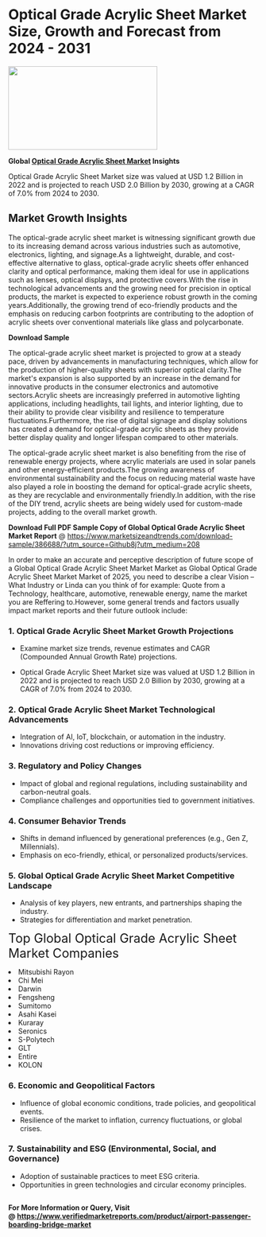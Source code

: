 <H1>Optical Grade Acrylic Sheet Market Size, Growth and Forecast from 2024 - 2031</H1><img class="aligncenter size-medium wp-image-584254" src="https://thirdeyenews.in/wp-content/uploads/2024/09/Global-Market-Research-300x168.jpeg" alt="" width="300" height="168" /><p><strong>Global&nbsp;<a href="https://www.marketsizeandtrends.com/download-sample/386688/?utm_source=Github8j?utm_medium=208">Optical Grade Acrylic Sheet Market</a> Insights</strong></p><p>Optical Grade Acrylic Sheet Market size was valued at USD 1.2 Billion in 2022 and is projected to reach USD 2.0 Billion by 2030, growing at a CAGR of 7.0% from 2024 to 2030.</p><p><h2>Market Growth Insights</h2> <p>The optical-grade acrylic sheet market is witnessing significant growth due to its increasing demand across various industries such as automotive, electronics, lighting, and signage.As a lightweight, durable, and cost-effective alternative to glass, optical-grade acrylic sheets offer enhanced clarity and optical performance, making them ideal for use in applications such as lenses, optical displays, and protective covers.With the rise in technological advancements and the growing need for precision in optical products, the market is expected to experience robust growth in the coming years.Additionally, the growing trend of eco-friendly products and the emphasis on reducing carbon footprints are contributing to the adoption of acrylic sheets over conventional materials like glass and polycarbonate.</p> <p><strong>Download Sample</strong></p> <p>The optical-grade acrylic sheet market is projected to grow at a steady pace, driven by advancements in manufacturing techniques, which allow for the production of higher-quality sheets with superior optical clarity.The market's expansion is also supported by an increase in the demand for innovative products in the consumer electronics and automotive sectors.Acrylic sheets are increasingly preferred in automotive lighting applications, including headlights, tail lights, and interior lighting, due to their ability to provide clear visibility and resilience to temperature fluctuations.Furthermore, the rise of digital signage and display solutions has created a demand for optical-grade acrylic sheets as they provide better display quality and longer lifespan compared to other materials.</p> <p>The optical-grade acrylic sheet market is also benefiting from the rise of renewable energy projects, where acrylic materials are used in solar panels and other energy-efficient products.The growing awareness of environmental sustainability and the focus on reducing material waste have also played a role in boosting the demand for optical-grade acrylic sheets, as they are recyclable and environmentally friendly.In addition, with the rise of the DIY trend, acrylic sheets are being widely used for custom-made projects, adding to the overall market growth.</p> <p><span class=""><strong>Download Full PDF Sample Copy of Global Optical Grade Acrylic Sheet Market Report</strong> @ <a href="https://www.marketsizeandtrends.com/download-sample/386688/?utm_source=Github8j?utm_medium=208" target="_blank">https://www.marketsizeandtrends.com/download-sample/386688/?utm_source=Github8j?utm_medium=208</a></span></p><p>In order to make an accurate and perceptive description of future scope of a Global&nbsp;Optical Grade Acrylic Sheet Market Market as Global&nbsp;Optical Grade Acrylic Sheet Market Market of 2025, you need to describe a clear Vision &ndash; What Industry or Linda can you think of for example: Quote from a Technology, healthcare, automotive, renewable energy, name the market you are Reffering to.However, some general trends and factors usually impact market reports and their future outlook include:</p><h3>1.&nbsp;<strong>Optical Grade Acrylic Sheet Market Growth Projections</strong></h3><ul><li>Examine market size trends, revenue estimates and CAGR (Compounded Annual Growth Rate) projections.</li><li><p>Optical Grade Acrylic Sheet Market size was valued at USD 1.2 Billion in 2022 and is projected to reach USD 2.0 Billion by 2030, growing at a CAGR of 7.0% from 2024 to 2030.</p></li></ul><h3>2.&nbsp;<strong>Optical Grade Acrylic Sheet Market Technological Advancements</strong></h3><ul><li>Integration of AI, IoT, blockchain, or automation in the industry.</li><li>Innovations driving cost reductions or improving efficiency.</li></ul><h3>3.&nbsp;<strong>Regulatory and Policy Changes</strong></h3><ul><li>Impact of global and regional regulations, including sustainability and carbon-neutral goals.</li><li>Compliance challenges and opportunities tied to government initiatives.</li></ul><h3>4.&nbsp;<strong>Consumer Behavior Trends</strong></h3><ul><li>Shifts in demand influenced by generational preferences (e.g., Gen Z, Millennials).</li><li>Emphasis on eco-friendly, ethical, or personalized products/services.</li></ul><h3>5.&nbsp;<strong>Global Optical Grade Acrylic Sheet Market Competitive Landscape</strong></h3><ul><li>Analysis of key players, new entrants, and partnerships shaping the industry.</li><li>Strategies for differentiation and market penetration.</li></ul><p data-pm-slice="1 1 []"><span style="color: inherit; font-family: inherit; font-size: 25px;">Top Global Optical Grade Acrylic Sheet Market Companies</span></p><div class="" data-test-id=""><p><li>Mitsubishi Rayon</li><li> Chi Mei</li><li> Darwin</li><li> Fengsheng</li><li> Sumitomo</li><li> Asahi Kasei</li><li> Kuraray</li><li> Seronics</li><li> S-Polytech</li><li> GLT</li><li> Entire</li><li> KOLON</li></p></div><h3>6.&nbsp;<strong>Economic and Geopolitical Factors</strong></h3><ul><li>Influence of global economic conditions, trade policies, and geopolitical events.</li><li>Resilience of the market to inflation, currency fluctuations, or global crises.</li></ul><h3>7.&nbsp;<strong>Sustainability and ESG (Environmental, Social, and Governance)</strong></h3><ul><li>Adoption of sustainable practices to meet ESG criteria.</li><li>Opportunities in green technologies and circular economy principles.</li></ul><h2><strong style="font-size: 14px;">For More Information or Query, Visit @&nbsp;</strong><a style="background-color: #ffffff; font-size: 14px;" href="https://www.marketsizeandtrends.com/report/optical-grade-acrylic-sheet-market/" target="_blank">https://www.verifiedmarketreports.com/product/airport-passenger-boarding-bridge-market</a></h2>
